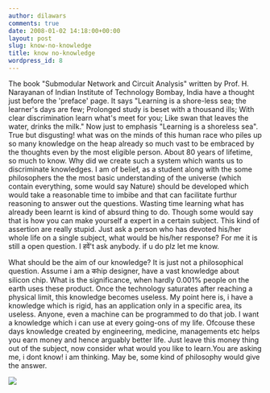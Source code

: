 ```yaml
---
author: dilawars
comments: true
date: 2008-01-02 14:18:00+00:00
layout: post
slug: know-no-knowledge
title: know no-knowledge
wordpress_id: 8
---
```


The book "Submodular Network and Circuit Analysis" written by Prof. H. Narayanan of Indian Institute of Technology Bombay, India have a thought just before the 'preface' page. It says "Learning is a shore-less sea; the learner's days are few; Prolonged study is beset with a thousand ills; With clear discrimination learn what's meet for you; Like swan that leaves the water, drinks the milk." Now just to emphasis "Learning is a shoreless sea". True but disgusting! what was on the minds of this human  race who piles up so many  knowledge on the heap already so much vast to be embraced by the thoughts even by the most eligible person. About 80 years of lifetime, so much to know. Why did we create such a system which wants us to discriminate knowledges. I am of belief, as a student along with the some philosophers the the most basic understanding  of the universe (which contain everything, some would say Nature) should be developed which would take a reasonable time to imbibe and that can facilitate furthur reasoning to answer out the questions.   Wasting time learning what has already been learnt is kind of absurd thing to do. Though some would say that is how you can make yourself a expert in a certain subject. This kind of assertion are really stupid. Just ask a person who has devoted his/her whole life on a single subject, what would be his/her response? For me it is still a open question. I हवें't ask anybody. if u do plz let me know.  
  
What should be the aim of our knowledge? It is just not a philosophical question. Assume i am a कhip designer, have a vast knowledge about silicon chip. What is the significance, when hardly 0.001% people on the earth uses these product. Once the technology saturates after reaching a physical limit, this knowledge becomes useless. My point here is, i have a knowledge which is rigid, has an application only in a specific area, its useless. Anyone, even a machine can be programmed to do that job. I want a knowledge which i can use at every going-ons of my life. Ofcouse these days knowledge created by engineering, medicine, managements etc helps you earn money and hence arguably better life. Just leave this money thing out of the subject, now consider what would you like to learn.You are asking me, i dont know! i am thinking. May be, some kind of philosophy would give the answer.

![](https://blogger.googleusercontent.com/tracker/3794193585985230867-2951233271172140662?l=dilawarsays.blogspot.com)
